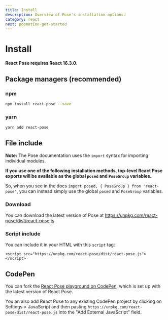```yaml
---
title: Install
description: Overview of Pose's installation options.
category: react
next: popmotion-get-started
---
```


# Install

**React Pose requires React 16.3.0.**

<TOC />

## Package managers (recommended)

### npm

```bash
npm install react-pose --save
```

### yarn

```bash
yarn add react-pose
```

## File include

**Note:** The Pose documentation uses the `import` syntax for importing individual modules.

**If you use one of the following installation methods, top-level React Pose exports will be available as the global `posed` and `PoseGroup` variables.**

So, when you see in the docs `import posed, { PoseGroup } from 'react-pose'`, you can instead simply use the global `posed` and `PoseGroup` variables.

### Download

You can download the latest version of Pose at https://unpkg.com/react-pose/dist/react-pose.js

### Script include

You can include it in your HTML with this `script` tag:

```
<script src="https://unpkg.com/react-pose/dist/react-pose.js"></script>
```

## CodePen

You can fork the [React Pose playground on CodePen](https://codepen.io/popmotion/pen/mxmrPZ?editors=0010), which is set up with the latest version of React Pose.

You an also add React Pose to any existing CodePen project by clicking on Settings > JavaScript and then pasting `https://unpkg.com/react-pose/dist/react-pose.js` into the "Add External JavaScript" field.
